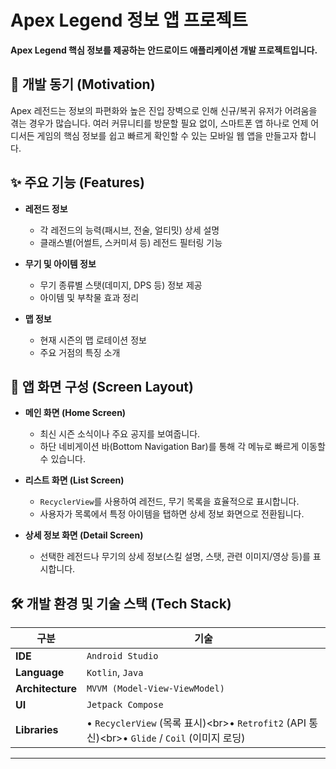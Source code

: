 # Apex Legend 정보 앱 프로젝트

**Apex Legend 핵심 정보를 제공하는 안드로이드 애플리케이션 개발 프로젝트입니다.**

## 📌 개발 동기 (Motivation)

Apex 레전드는 정보의 파편화와 높은 진입 장벽으로 인해 신규/복귀 유저가 어려움을 겪는 경우가 많습니다. 여러 커뮤니티를 방문할 필요 없이, 스마트폰 앱 하나로 언제 어디서든 게임의 핵심 정보를 쉽고 빠르게 확인할 수 있는 모바일 웹 앱을 만들고자 합니다.

## ✨ 주요 기능 (Features)

* **레전드 정보**

    * 각 레전드의 능력(패시브, 전술, 얼티밋) 상세 설명
    * 클래스별(어썰트, 스커미셔 등) 레전드 필터링 기능

* **무기 및 아이템 정보**

    * 무기 종류별 스탯(데미지, DPS 등) 정보 제공
    * 아이템 및 부착물 효과 정리

* **맵 정보**

    * 현재 시즌의 맵 로테이션 정보
    * 주요 거점의 특징 소개

## 📱 앱 화면 구성 (Screen Layout)

* **메인 화면 (Home Screen)**

    * 최신 시즌 소식이나 주요 공지를 보여줍니다.
    * 하단 네비게이션 바(Bottom Navigation Bar)를 통해 각 메뉴로 빠르게 이동할 수 있습니다.

* **리스트 화면 (List Screen)**

    * `RecyclerView`를 사용하여 레전드, 무기 목록을 효율적으로 표시합니다.
    * 사용자가 목록에서 특정 아이템을 탭하면 상세 정보 화면으로 전환됩니다.

* **상세 정보 화면 (Detail Screen)**

    * 선택한 레전드나 무기의 상세 정보(스킬 설명, 스탯, 관련 이미지/영상 등)를 표시합니다.

## 🛠️ 개발 환경 및 기술 스택 (Tech Stack)

| 구분 | 기술 |
|---|---|
| **IDE** | `Android Studio` |
| **Language** | `Kotlin`, `Java` |
| **Architecture** | `MVVM (Model-View-ViewModel)` |
| **UI** | `Jetpack Compose` |
| **Libraries** | • `RecyclerView` (목록 표시)\<br\>• `Retrofit2` (API 통신)\<br\>• `Glide` / `Coil` (이미지 로딩) |

-----
